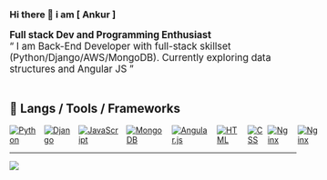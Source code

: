 ### Hi there 👋 i am [ Ankur ]
<div style='font-size:1.2em'>
	<b>Full stack Dev and Programming Enthusiast</b>
	<br>
	&ldquo; I am Back-End Developer with full-stack skillset (Python/Django/AWS/MongoDB). Currently exploring data structures and Angular JS &rdquo;
</div>

<br>


## 🔧 Langs / Tools / Frameworks

<div align='left' style="display: flex; justify-content: space-between;">
	<!-- Programming Languages. -->
	<a href='https://www.python.org/'>
		<img src='https://img.shields.io/badge/code-python3-F7DF1E?logo=python&logoWidth=30&labelColor=yellowgreen&style=for-the-badge' alt='Python'>
	</a>
	&emsp;
	<a href='https://www.djangoproject.com/'>
		<img src='https://img.shields.io/badge/framework-django-green?logo=django&logoWidth=30&labelColor=black&style=for-the-badge' alt='Django'>
	</a>
	&emsp;
	<a href='https://developer.mozilla.org/en-US/docs/Web/JavaScript'>
		<img src='https://img.shields.io/badge/code-javascript-F7DF1E?logo=javascript&logoWidth=30&labelColor=black&style=for-the-badge' alt='JavaScript'>
	</a>
	&emsp;
	<a href='https://www.mongodb.com/'>
		<img src='https://img.shields.io/badge/database-mongoDb-F7DF1E?logo=mongodb&logoWidth=30&labelColor=green&style=for-the-badge' alt='MongoDB'>
	</a>
	&emsp;
	<a href='https://angular.io/'>
		<img src='https://img.shields.io/badge/code-angular-blue?logoWidth=30&labelColor=red&style=for-the-badge&logo=angular' alt='Angular.js'>
	</a>
	&emsp;
	<a href='https://developer.mozilla.org/en-US/docs/Web/HTML'>
		<img src='https://img.shields.io/badge/code-html-E34F26?logo=html5&logoWidth=30&labelColor=black&style=for-the-badge' alt='HTML'>
	</a>
	&emsp;
	<a href='https://developer.mozilla.org/en-US/docs/Web/CSS'>
		<img src='https://img.shields.io/badge/code-css-1572B6?logo=css3&logoWidth=30&labelColor=black&style=for-the-badge&logoColor=1572B6' alt='CSS'>
	</a>
	&ensp;
	<a href='https://www.nginx.com/'>
		<img src='https://img.shields.io/badge/tools-nginx-green?logo=nginx&logoWidth=30&labelColor=black&style=for-the-badge' alt='Nginx'>
	</a>
	&emsp;
	<a href='https://aws.amazon.com/'>
		<img src='https://img.shields.io/badge/tools-aws-important?logo=amazon-aws&logoWidth=30&labelColor=black&style=for-the-badge' alt='Nginx'>
	</a>
	&emsp;
</div>
<hr>
<img src="https://komarev.com/ghpvc/?username=ankurrohilla&style=flat-square">



<!--
**ankurrohilla/ankurrohilla** is a ✨ _special_ ✨ repository because its `README.md` (this file) appears on your GitHub profile.

Here are some ideas to get you started:

- 🔭 I’m currently working on ...
- 🌱 I’m currently learning ...
- 👯 I’m looking to collaborate on ...
- 🤔 I’m looking for help with ...
- 💬 Ask me about ...
- 📫 How to reach me: ...
- 😄 Pronouns: ...
- ⚡ Fun fact: ...
-->
